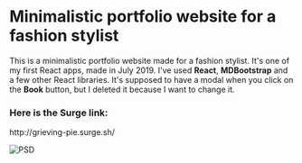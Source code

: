 <h1>Minimalistic portfolio website for a fashion stylist</h1>
This is a minimalistic portfolio website made for a fashion stylist. It's one of my first React apps, made in July 2019. I've used <strong>React</strong>, <strong>MDBootstrap</strong> and a few other React libraries. It's supposed to have a modal when you click on the <strong> Book</strong>  button, but I deleted it because I want to change it.
<h3>Here is the Surge link:</h3>http://grieving-pie.surge.sh/

![PSD](https://user-images.githubusercontent.com/47828314/64884413-f6a9b680-d661-11e9-8fb4-7f7a681e7e28.png)
